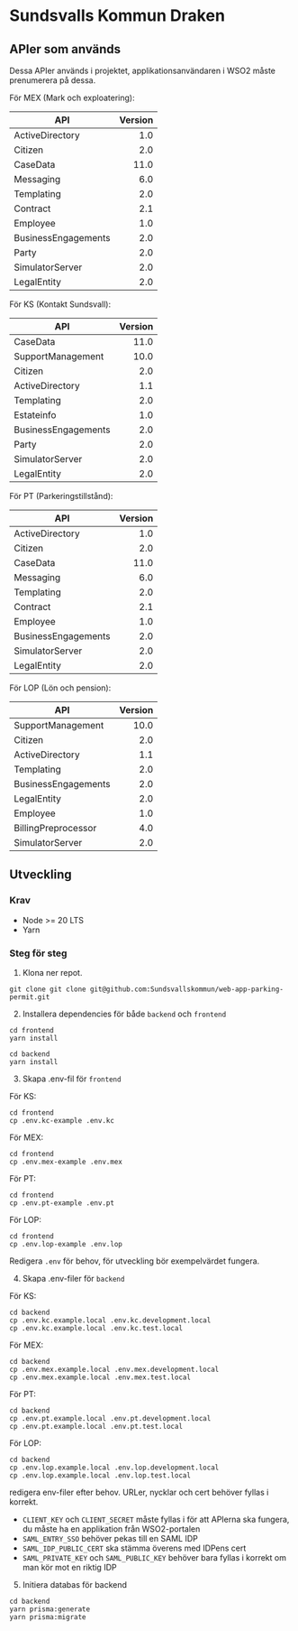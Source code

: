 # Sundsvalls Kommun Draken

## APIer som används

Dessa APIer används i projektet, applikationsanvändaren i WSO2 måste prenumerera på dessa.

För MEX (Mark och exploatering):

| API                 | Version |
| ------------------- | ------: |
| ActiveDirectory     |     1.0 |
| Citizen             |     2.0 |
| CaseData            |    11.0 |
| Messaging           |     6.0 |
| Templating          |     2.0 |
| Contract            |     2.1 |
| Employee            |     1.0 |
| BusinessEngagements |     2.0 |
| Party               |     2.0 |
| SimulatorServer     |     2.0 |
| LegalEntity         |     2.0 |

För KS (Kontakt Sundsvall):

| API                 | Version |
| ------------------- | ------: |
| CaseData            |    11.0 |
| SupportManagement   |    10.0 |
| Citizen             |     2.0 |
| ActiveDirectory     |     1.1 |
| Templating          |     2.0 |
| Estateinfo          |     1.0 |
| BusinessEngagements |     2.0 |
| Party               |     2.0 |
| SimulatorServer     |     2.0 |
| LegalEntity         |     2.0 |

För PT (Parkeringstillstånd):

| API                 | Version |
| ------------------- | ------: |
| ActiveDirectory     |     1.0 |
| Citizen             |     2.0 |
| CaseData            |    11.0 |
| Messaging           |     6.0 |
| Templating          |     2.0 |
| Contract            |     2.1 |
| Employee            |     1.0 |
| BusinessEngagements |     2.0 |
| SimulatorServer     |     2.0 |
| LegalEntity         |     2.0 |

För LOP (Lön och pension):

| API                 | Version |
| ------------------- | ------: |
| SupportManagement   |    10.0 |
| Citizen             |     2.0 |
| ActiveDirectory     |     1.1 |
| Templating          |     2.0 |
| BusinessEngagements |     2.0 |
| LegalEntity         |     2.0 |
| Employee            |     1.0 |
| BillingPreprocessor |     4.0 |
| SimulatorServer     |     2.0 |

## Utveckling

### Krav

- Node >= 20 LTS
- Yarn

### Steg för steg

1. Klona ner repot.

```
git clone git clone git@github.com:Sundsvallskommun/web-app-parking-permit.git
```

2. Installera dependencies för både `backend` och `frontend`

```
cd frontend
yarn install

cd backend
yarn install
```

3. Skapa .env-fil för `frontend`

För KS:

```
cd frontend
cp .env.kc-example .env.kc
```

För MEX:

```
cd frontend
cp .env.mex-example .env.mex
```

För PT:

```
cd frontend
cp .env.pt-example .env.pt
```

För LOP:

```
cd frontend
cp .env.lop-example .env.lop
```

Redigera `.env` för behov, för utveckling bör exempelvärdet fungera.

4. Skapa .env-filer för `backend`

För KS:

```
cd backend
cp .env.kc.example.local .env.kc.development.local
cp .env.kc.example.local .env.kc.test.local
```

För MEX:

```
cd backend
cp .env.mex.example.local .env.mex.development.local
cp .env.mex.example.local .env.mex.test.local
```

För PT:

```
cd backend
cp .env.pt.example.local .env.pt.development.local
cp .env.pt.example.local .env.pt.test.local
```

För LOP:

```
cd backend
cp .env.lop.example.local .env.lop.development.local
cp .env.lop.example.local .env.lop.test.local
```

redigera env-filer efter behov. URLer, nycklar och cert behöver fyllas i korrekt.

- `CLIENT_KEY` och `CLIENT_SECRET` måste fyllas i för att APIerna ska fungera, du måste ha en applikation från WSO2-portalen
- `SAML_ENTRY_SSO` behöver pekas till en SAML IDP
- `SAML_IDP_PUBLIC_CERT` ska stämma överens med IDPens cert
- `SAML_PRIVATE_KEY` och `SAML_PUBLIC_KEY` behöver bara fyllas i korrekt om man kör mot en riktig IDP

5. Initiera databas för backend

```
cd backend
yarn prisma:generate
yarn prisma:migrate
```
